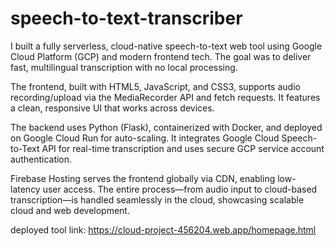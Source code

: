 # speech-to-text-transcriber
I built a fully serverless, cloud-native speech-to-text web tool using Google Cloud Platform (GCP) and modern frontend tech. The goal was to deliver fast, multilingual transcription with no local processing.

The frontend, built with HTML5, JavaScript, and CSS3, supports audio recording/upload via the MediaRecorder API and fetch requests. It features a clean, responsive UI that works across devices.

The backend uses Python (Flask), containerized with Docker, and deployed on Google Cloud Run for auto-scaling. It integrates Google Cloud Speech-to-Text API for real-time transcription and uses secure GCP service account authentication.

Firebase Hosting serves the frontend globally via CDN, enabling low-latency user access. The entire process—from audio input to cloud-based transcription—is handled seamlessly in the cloud, showcasing scalable cloud and web development.

deployed tool link: https://cloud-project-456204.web.app/homepage.html
